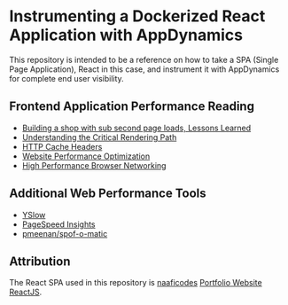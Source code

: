 # Instrumenting a Dockerized React Application with AppDynamics

This repository is intended to be a reference on how to take a SPA (Single Page Application), React in this case, and instrument it with AppDynamics for complete end user visibility.

## Frontend Application Performance Reading

- [Building a shop with sub second page loads, Lessons Learned](https://medium.baqend.com/building-a-shop-with-sub-second-page-loads-lessons-learned-4bb1be3ed07)
- [Understanding the Critical Rendering Path](https://medium.com/@luisvieira_gmr/understanding-the-critical-rendering-path-rendering-pages-in-1-second-735c6e45b47a)
- [HTTP Cache Headers](https://www.keycdn.com/blog/http-cache-headers)
- [Website Performance Optimization](https://www.keycdn.com/blog/website-performance-optimization)
- [High Performance Browser Networking](https://hpbn.co/)

## Additional Web Performance Tools

- [YSlow](http://yslow.org/)
- [PageSpeed Insights](https://developers.google.com/speed/pagespeed/insights/)
- [pmeenan/spof-o-matic](https://github.com/pmeenan/spof-o-matic)

## Attribution

The React SPA used in this repository is [naaficodes](https://github.com/naaficodes) [Portfolio Website ReactJS](https://github.com/naaficodes/Portfolio_Website_ReactJS). 
